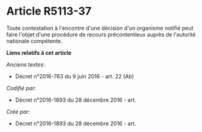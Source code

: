 # Article R5113-37

Toute contestation à l'encontre d'une décision d'un organisme notifié peut faire l'objet d'une procédure de recours
précontentieux auprès de l'autorité nationale compétente.

**Liens relatifs à cet article**

_Anciens textes_:

  - Décret n°2016-763 du 9 juin 2016 - art. 22 (Ab)

_Codifié par_:

  - Décret n°2016-1893 du 28 décembre 2016 - art.

_Créé par_:

  - Décret n°2016-1893 du 28 décembre 2016 - art.
